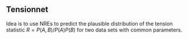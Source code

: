 Tensionnet
----------

Idea is to use NREs to predict the plausible distribution of the tension statistic $R = P(A, B)/P(A)P(B)$ for two data sets with common parameters.